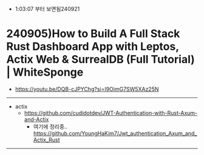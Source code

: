 - 1:03:07 부터 보면됨240921

# 240905)How to Build A Full Stack Rust Dashboard App with Leptos, Actix Web & SurrealDB (Full Tutorial) | WhiteSponge
- https://youtu.be/DQB-cJPYChg?si=I9OimG7SW5XAz25N

<hr>

- actix
  - https://github.com/cudidotdev/JWT-Authentication-with-Rust-Axum-and-Actix
    - 여기에 정리중.. https://github.com/YoungHaKim7/Jwt_authentication_Axum_and_Actix_Rust

<hr>
